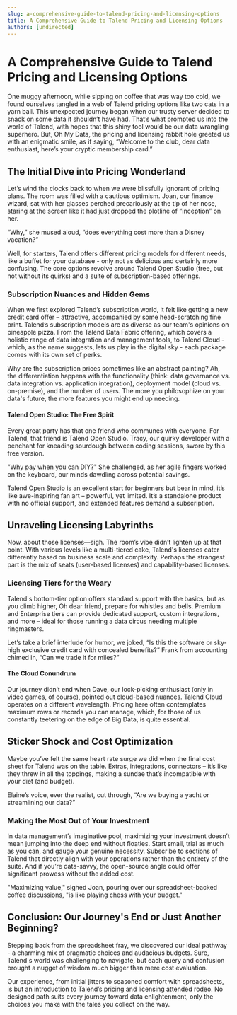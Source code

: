 ```yaml
---
slug: a-comprehensive-guide-to-talend-pricing-and-licensing-options
title: A Comprehensive Guide to Talend Pricing and Licensing Options
authors: [undirected]
---
```



# A Comprehensive Guide to Talend Pricing and Licensing Options

One muggy afternoon, while sipping on coffee that was way too cold, we found ourselves tangled in a web of Talend pricing options like two cats in a yarn ball. This unexpected journey began when our trusty server decided to snack on some data it shouldn’t have had. That’s what prompted us into the world of Talend, with hopes that this shiny tool would be our data wrangling superhero. But, Oh My Data, the pricing and licensing rabbit hole greeted us with an enigmatic smile, as if saying, “Welcome to the club, dear data enthusiast, here’s your cryptic membership card.”

## The Initial Dive into Pricing Wonderland

Let’s wind the clocks back to when we were blissfully ignorant of pricing plans. The room was filled with a cautious optimism. Joan, our finance wizard, sat with her glasses perched precariously at the tip of her nose, staring at the screen like it had just dropped the plotline of “Inception” on her.

“Why,” she mused aloud, “does everything cost more than a Disney vacation?”

Well, for starters, Talend offers different pricing models for different needs, like a buffet for your database - only not as delicious and certainly more confusing. The core options revolve around Talend Open Studio (free, but not without its quirks) and a suite of subscription-based offerings.

### Subscription Nuances and Hidden Gems

When we first explored Talend’s subscription world, it felt like getting a new credit card offer – attractive, accompanied by some head-scratching fine print. Talend’s subscription models are as diverse as our team's opinions on pineapple pizza. From the Talend Data Fabric offering, which covers a holistic range of data integration and management tools, to Talend Cloud - which, as the name suggests, lets us play in the digital sky - each package comes with its own set of perks.

Why are the subscription prices sometimes like an abstract painting? Ah, the differentiation happens with the functionality (think: data governance vs. data integration vs. application integration), deployment model (cloud vs. on-premise), and the number of users. The more you philosophize on your data's future, the more features you might end up needing.

#### Talend Open Studio: The Free Spirit

Every great party has that one friend who communes with everyone. For Talend, that friend is Talend Open Studio. Tracy, our quirky developer with a penchant for kneading sourdough between coding sessions, swore by this free version.

"Why pay when you can DIY?" She challenged, as her agile fingers worked on the keyboard, our minds dawdling across potential savings.

Talend Open Studio is an excellent start for beginners but bear in mind, it’s like awe-inspiring fan art – powerful, yet limited. It’s a standalone product with no official support, and extended features demand a subscription.

## Unraveling Licensing Labyrinths

Now, about those licenses—sigh. The room’s vibe didn’t lighten up at that point. With various levels like a multi-tiered cake, Talend's licenses cater differently based on business scale and complexity. Perhaps the strangest part is the mix of seats (user-based licenses) and capability-based licenses.

### Licensing Tiers for the Weary

Talend's bottom-tier option offers standard support with the basics, but as you climb higher, Oh dear friend, prepare for whistles and bells. Premium and Enterprise tiers can provide dedicated support, custom integrations, and more – ideal for those running a data circus needing multiple ringmasters.

Let’s take a brief interlude for humor, we joked, “Is this the software or sky-high exclusive credit card with concealed benefits?” Frank from accounting chimed in, “Can we trade it for miles?”

#### The Cloud Conundrum

Our journey didn’t end when Dave, our lock-picking enthusiast (only in video games, of course), pointed out cloud-based nuances. Talend Cloud operates on a different wavelength. Pricing here often contemplates maximum rows or records you can manage, which, for those of us constantly teetering on the edge of Big Data, is quite essential. 

## Sticker Shock and Cost Optimization

Maybe you’ve felt the same heart rate surge we did when the final cost sheet for Talend was on the table. Extras, integrations, connectors – it’s like they threw in all the toppings, making a sundae that’s incompatible with your diet (and budget).

Elaine’s voice, ever the realist, cut through, “Are we buying a yacht or streamlining our data?”

### Making the Most Out of Your Investment

In data management’s imaginative pool, maximizing your investment doesn’t mean jumping into the deep end without floaties. Start small, trial as much as you can, and gauge your genuine necessity. Subscribe to sections of Talend that directly align with your operations rather than the entirety of the suite. And if you’re data-savvy, the open-source angle could offer significant prowess without the added cost.

"Maximizing value," sighed Joan, pouring over our spreadsheet-backed coffee discussions, "is like playing chess with your budget."

## Conclusion: Our Journey's End or Just Another Beginning?

Stepping back from the spreadsheet fray, we discovered our ideal pathway - a charming mix of pragmatic choices and audacious budgets. Sure, Talend's world was challenging to navigate, but each query and confusion brought a nugget of wisdom much bigger than mere cost evaluation.

Our experience, from initial jitters to seasoned comfort with spreadsheets, is but an introduction to Talend’s pricing and licensing attended rodeo. No designed path suits every journey toward data enlightenment, only the choices you make with the tales you collect on the way.